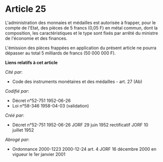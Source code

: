 # Article 25

L'administration des monnaies et médailles est autorisée à frapper, pour le compte de l'Etat, des pièces de 5 francs (0,05 F)
en métal commun, dont la composition, les caractéristiques et le type sont fixés par arrêté du ministre de l'économie et des
finances.

L'émission des pièces frappées en application du présent article ne pourra dépasser au total 5 milliards de francs (50 000
000 F).

**Liens relatifs à cet article**

_Cité par_:

  - Code des instruments monétaires et des médailles - art. 27 (Ab)

_Codifié par_:

  - Décret n°52-751 1952-06-26
  - Loi n°58-346 1958-04-03 (validation)

_Créé par_:

  - Décret n°52-751 1952-06-26 JORF 29 juin 1952 rectificatif JORF 10 juillet 1952

_Abrogé par_:

  - Ordonnance 2000-1223 2000-12-24 art. 4 JORF 16 décembre 2000 en vigueur le 1er janvier 2001
